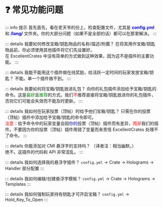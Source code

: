 # ❓ 常见功能问题

::: info 提示
首先首先，看在老天爷的份上，检查配置文件，尤其是 <font color="blue">**config.yml**</font> 和 <font color="blue">**/lang/**</font> 文件夹。你的大部分问题（如果不是全部的话）都可以在那里解决。
:::

::: details 我要如何修改宝箱/钥匙物品的名称/描述/附魔？
在将其用作宝箱/钥匙物品前，你必须使用其他插件将它们先设置好。    
在 ExcellentCrates 中没有简单的方式做到这种效果，因为这不是插件的主要功能。
:::

::: details 我能不能用这个插件做在线奖励，给活跃一定时间的玩家发放宝箱/钥匙？
不能。单一个插件做不到。
:::

::: details 我要如何将宝箱/钥匙放进礼包？
向你的礼包插件添加给予宝箱/钥匙的命令。这是<font color="green">最好</font>且<font color="green">推荐</font>的方式。我们<font color="red">不</font>推荐直接将宝箱/钥匙放进你的礼包插件，否则它们可能会失效而不能及时更新。
:::

::: details 我如何在玩家投票（顶帖）时给予他们宝箱/钥匙？
只需在你的投票（顶帖）插件中添加给予宝箱/钥匙的命令即可。    
<font color="red">注意：</font>给予命令中的玩家变量会因<font color="blue">你的</font>投票（顶帖）插件而有差异，<font color="red">而非</font>我们的插件。不要因为你的投票（顶帖）插件用错了变量而来责怪 ExcellentCrates 处理不了命令。
:::

::: details 你能添加对 CMI 悬浮字的支持吗？
（译者注：相当幽默。）    
绝不。这插件的代码和 API 非常混乱。
:::

::: details 我如何选择我的悬浮字插件？
`config.yml` -> Crate -> Holograms -> Handler 部分配置
:::

::: details 我如何编辑/创建悬浮字模板？
`config.yml` -> Crate -> Holograms -> Templates
:::

::: details 我如何强制玩家持有钥匙才可开启宝箱？
`config.yml` -> Hold_Key_To_Open
:::
